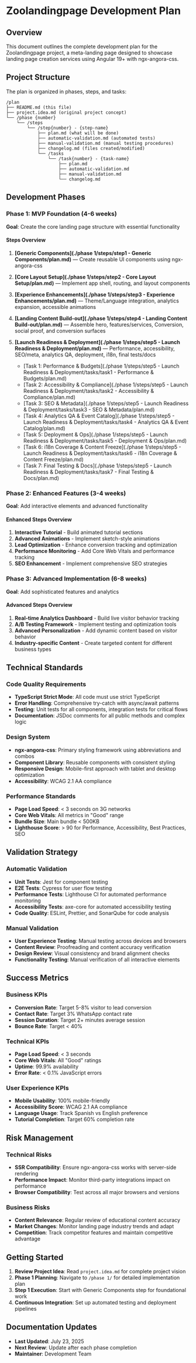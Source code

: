 # Zoolandingpage Development Plan

## Overview

This document outlines the complete development plan for the Zoolandingpage project, a meta-landing page designed to showcase landing page creation services using Angular 19+ with ngx-angora-css.

## Project Structure

The plan is organized in phases, steps, and tasks:

```text
/plan
├── README.md (this file)
├── project.idea.md (original project concept)
└── /phase {number}
    └── /steps
        └── /step{number} - {step-name}
            ├── plan.md (what will be done)
            ├── automatic-validation.md (automated tests)
            ├── manual-validation.md (manual testing procedures)
            ├── changelog.md (files created/modified)
            └── /tasks
                └── /task{number} - {task-name}
                    ├── plan.md
                    ├── automatic-validation.md
                    ├── manual-validation.md
                    └── changelog.md
```

## Development Phases

### Phase 1: MVP Foundation (4-6 weeks)

**Goal**: Create the core landing page structure with essential functionality

#### Steps Overview

1. **[Generic Components](./phase 1/steps/step1 - Generic Components/plan.md)** — Create reusable UI components using ngx-angora-css
2. **[Core Layout Setup](./phase 1/steps/step2 - Core Layout Setup/plan.md)** — Implement app shell, routing, and layout components
3. **[Experience Enhancements](./phase 1/steps/step3 - Experience Enhancements/plan.md)** — Theme/Language integration, analytics expansion, accessible animations
4. **[Landing Content Build-out](./phase 1/steps/step4 - Landing Content Build-out/plan.md)** — Assemble hero, features/services, Conversion, social proof, and conversion surfaces
5. **[Launch Readiness & Deployment](./phase 1/steps/step5 - Launch Readiness & Deployment/plan.md)** — Performance, accessibility, SEO/meta, analytics QA, deployment, i18n, final tests/docs

   - [Task 1: Performance & Budgets](./phase 1/steps/step5 - Launch Readiness & Deployment/tasks/task1 - Performance & Budgets/plan.md)
   - [Task 2: Accessibility & Compliance](./phase 1/steps/step5 - Launch Readiness & Deployment/tasks/task2 - Accessibility & Compliance/plan.md)
   - [Task 3: SEO & Metadata](./phase 1/steps/step5 - Launch Readiness & Deployment/tasks/task3 - SEO & Metadata/plan.md)
   - [Task 4: Analytics QA & Event Catalog](./phase 1/steps/step5 - Launch Readiness & Deployment/tasks/task4 - Analytics QA & Event Catalog/plan.md)
   - [Task 5: Deployment & Ops](./phase 1/steps/step5 - Launch Readiness & Deployment/tasks/task5 - Deployment & Ops/plan.md)
   - [Task 6: i18n Coverage & Content Freeze](./phase 1/steps/step5 - Launch Readiness & Deployment/tasks/task6 - i18n Coverage & Content Freeze/plan.md)
   - [Task 7: Final Testing & Docs](./phase 1/steps/step5 - Launch Readiness & Deployment/tasks/task7 - Final Testing & Docs/plan.md)

### Phase 2: Enhanced Features (3-4 weeks)

**Goal**: Add interactive elements and advanced functionality

#### Enhanced Steps Overview

1. **Interactive Tutorial** - Build animated tutorial sections
2. **Advanced Animations** - Implement sketch-style animations
3. **Lead Optimization** - Enhance conversion tracking and optimization
4. **Performance Monitoring** - Add Core Web Vitals and performance tracking
5. **SEO Enhancement** - Implement comprehensive SEO strategies

### Phase 3: Advanced Implementation (6-8 weeks)

**Goal**: Add sophisticated features and analytics

#### Advanced Steps Overview

1. **Real-time Analytics Dashboard** - Build live visitor behavior tracking
2. **A/B Testing Framework** - Implement testing and optimization tools
3. **Advanced Personalization** - Add dynamic content based on visitor behavior
4. **Industry-specific Content** - Create targeted content for different business types

## Technical Standards

### Code Quality Requirements

- **TypeScript Strict Mode**: All code must use strict TypeScript
- **Error Handling**: Comprehensive try-catch with async/await patterns
- **Testing**: Unit tests for all components, integration tests for critical flows
- **Documentation**: JSDoc comments for all public methods and complex logic

### Design System

- **ngx-angora-css**: Primary styling framework using abbreviations and combos
- **Component Library**: Reusable components with consistent styling
- **Responsive Design**: Mobile-first approach with tablet and desktop optimization
- **Accessibility**: WCAG 2.1 AA compliance

### Performance Standards

- **Page Load Speed**: < 3 seconds on 3G networks
- **Core Web Vitals**: All metrics in "Good" range
- **Bundle Size**: Main bundle < 500KB
- **Lighthouse Score**: > 90 for Performance, Accessibility, Best Practices, SEO

## Validation Strategy

### Automatic Validation

- **Unit Tests**: Jest for component testing
- **E2E Tests**: Cypress for user flow testing
- **Performance Tests**: Lighthouse CI for automated performance monitoring
- **Accessibility Tests**: axe-core for automated accessibility testing
- **Code Quality**: ESLint, Prettier, and SonarQube for code analysis

### Manual Validation

- **User Experience Testing**: Manual testing across devices and browsers
- **Content Review**: Proofreading and content accuracy verification
- **Design Review**: Visual consistency and brand alignment checks
- **Functionality Testing**: Manual verification of all interactive elements

## Success Metrics

### Business KPIs

- **Conversion Rate**: Target 5-8% visitor to lead conversion
- **Contact Rate**: Target 3% WhatsApp contact rate
- **Session Duration**: Target 2+ minutes average session
- **Bounce Rate**: Target < 40%

### Technical KPIs

- **Page Load Speed**: < 3 seconds
- **Core Web Vitals**: All "Good" ratings
- **Uptime**: 99.9% availability
- **Error Rate**: < 0.1% JavaScript errors

### User Experience KPIs

- **Mobile Usability**: 100% mobile-friendly
- **Accessibility Score**: WCAG 2.1 AA compliance
- **Language Usage**: Track Spanish vs English preference
- **Tutorial Completion**: Target 60% completion rate

## Risk Management

### Technical Risks

- **SSR Compatibility**: Ensure ngx-angora-css works with server-side rendering
- **Performance Impact**: Monitor third-party integrations impact on performance
- **Browser Compatibility**: Test across all major browsers and versions

### Business Risks

- **Content Relevance**: Regular review of educational content accuracy
- **Market Changes**: Monitor landing page industry trends and adapt
- **Competition**: Track competitor features and maintain competitive advantage

## Getting Started

1. **Review Project Idea**: Read `project.idea.md` for complete project vision
2. **Phase 1 Planning**: Navigate to `/phase 1/` for detailed implementation plan
3. **Step 1 Execution**: Start with Generic Components step for foundational work
4. **Continuous Integration**: Set up automated testing and deployment pipelines

## Documentation Updates

- **Last Updated**: July 23, 2025
- **Next Review**: Update after each phase completion
- **Maintainer**: Development Team
